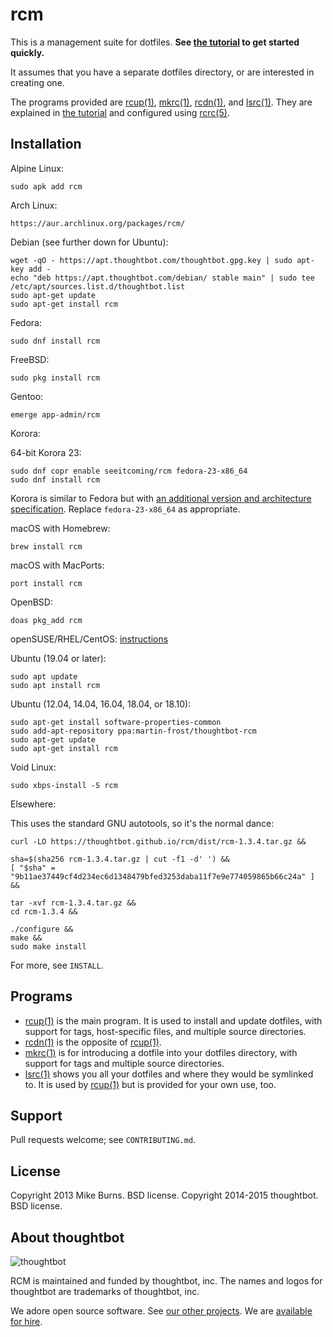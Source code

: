 rcm
===

This is a management suite for dotfiles. **See [the tutorial][rcm7] to get
started quickly.**

It assumes that you have a separate dotfiles directory, or are
interested in creating one.

The programs provided are [rcup(1)][rcup1], [mkrc(1)][mkrc1], [rcdn(1)][rcdn1],
and [lsrc(1)][lsrc1]. They are explained in [the tutorial][rcm7] and configured
using [rcrc(5)][rcrc5].

Installation
------------

Alpine Linux:

    sudo apk add rcm

Arch Linux:

    https://aur.archlinux.org/packages/rcm/

Debian (see further down for Ubuntu):

    wget -qO - https://apt.thoughtbot.com/thoughtbot.gpg.key | sudo apt-key add -
    echo "deb https://apt.thoughtbot.com/debian/ stable main" | sudo tee /etc/apt/sources.list.d/thoughtbot.list
    sudo apt-get update
    sudo apt-get install rcm

Fedora:

    sudo dnf install rcm

FreeBSD:

    sudo pkg install rcm

Gentoo:

    emerge app-admin/rcm

Korora:

  64-bit Korora 23:

    sudo dnf copr enable seeitcoming/rcm fedora-23-x86_64
    sudo dnf install rcm

  Korora is similar to Fedora but with [an additional version and architecture
  specification][copr-fedora-korora]. Replace `fedora-23-x86_64` as
  appropriate.

  [copr-fedora-korora]: https://kororaproject.org/about/news/when-adding-a-copr-repo-to-korora-fails

macOS with Homebrew:

    brew install rcm

macOS with MacPorts:

    port install rcm

OpenBSD:

    doas pkg_add rcm

openSUSE/RHEL/CentOS: [instructions](http://software.opensuse.org/download.html?project=utilities&package=rcm)

Ubuntu (19.04 or later):

    sudo apt update
    sudo apt install rcm

Ubuntu (12.04, 14.04, 16.04, 18.04, or 18.10):

    sudo apt-get install software-properties-common
    sudo add-apt-repository ppa:martin-frost/thoughtbot-rcm
    sudo apt-get update
    sudo apt-get install rcm

Void Linux:

    sudo xbps-install -S rcm

Elsewhere:

This uses the standard GNU autotools, so it's the normal dance:

    curl -LO https://thoughtbot.github.io/rcm/dist/rcm-1.3.4.tar.gz &&

    sha=$(sha256 rcm-1.3.4.tar.gz | cut -f1 -d' ') &&
    [ "$sha" = "9b11ae37449cf4d234ec6d1348479bfed3253daba11f7e9e774059865b66c24a" ] &&

    tar -xvf rcm-1.3.4.tar.gz &&
    cd rcm-1.3.4 &&

    ./configure &&
    make &&
    sudo make install

For more, see `INSTALL`.

Programs
--------

* [rcup(1)][rcup1] is the main program. It is used to install and update
  dotfiles, with support for tags, host-specific files, and multiple source
  directories.
* [rcdn(1)][rcdn1] is the opposite of [rcup(1)][rcup1].
* [mkrc(1)][mkrc1] is for introducing a dotfile into your dotfiles directory,
  with support for tags and multiple source directories.
* [lsrc(1)][lsrc1] shows you all your dotfiles and where they would be
  symlinked to. It is used by [rcup(1)][rcup1] but is provided for your own
  use, too.

[rcup1]: http://thoughtbot.github.io/rcm/rcup.1.html
[mkrc1]: http://thoughtbot.github.io/rcm/mkrc.1.html
[rcdn1]: http://thoughtbot.github.io/rcm/rcdn.1.html
[lsrc1]: http://thoughtbot.github.io/rcm/lsrc.1.html
[rcm7]: http://thoughtbot.github.io/rcm/rcm.7.html
[rcrc5]: http://thoughtbot.github.io/rcm/rcrc.5.html

Support
-------

Pull requests welcome; see `CONTRIBUTING.md`.

License
-------

Copyright 2013 Mike Burns. BSD license.
Copyright 2014-2015 thoughtbot. BSD license.

About thoughtbot
----------------

![thoughtbot](http://presskit.thoughtbot.com/images/thoughtbot-logo-for-readmes.svg)

RCM is maintained and funded by thoughtbot, inc.
The names and logos for thoughtbot are trademarks of thoughtbot, inc.

We adore open source software.
See [our other projects][community].
We are [available for hire][hire].

[community]: https://thoughtbot.com/community?utm_source=github
[hire]: https://thoughtbot.com/hire-us?utm_source=github

